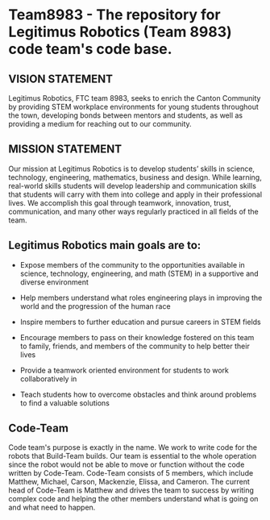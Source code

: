 # Team8983 - The repository for Legitimus Robotics (Team 8983) code team's code base.

## VISION STATEMENT
Legitimus Robotics, FTC team 8983, seeks to enrich the Canton Community by providing STEM workplace environments for young students throughout the town, developing bonds between mentors and students, as well as providing a medium for reaching out to our community.

## MISSION STATEMENT
Our mission at Legitimus Robotics is to develop students’ skills in science, technology, engineering, mathematics, business and design. While learning, real-world skills students will develop leadership and communication skills that students will carry with them into college and apply in their professional lives. We accomplish this goal through teamwork, innovation, trust, communication, and many other ways regularly practiced in all fields of the team.

## Legitimus Robotics main goals are to:
- Expose members of the community to the opportunities available in science, technology, engineering, and math (STEM) in a supportive and diverse environment

- Help members understand what roles engineering plays in improving the world and the progression of the human race

- Inspire members to further education and pursue careers in STEM fields 

- Encourage members to pass on their knowledge fostered on this team to family, friends, and members of the community to help better their lives

- Provide a teamwork oriented environment for students to work collaboratively in

- Teach students how to overcome obstacles and think around problems to find a valuable solutions
## Code-Team
Code team's purpose is exactly in the name.  We work to write code for the robots that Build-Team builds.  Our team is essential to the whole operation since the robot would not be able to move or function without the code written by Code-Team.  Code-Team consists of 5 members, which include Matthew, Michael, Carson, Mackenzie, Elissa, and Cameron.  The current head of Code-Team is Matthew and drives the team to success by writing complex code and helping the other members understand what is going on and what need to happen.
